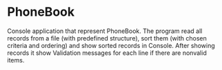# PhoneBook

Console application that represent PhoneBook. 
The program read all records from a file (with predefined structure), sort them (with chosen criteria and ordering) and show sorted records in Console.
After showing records it show Validation messages for each line if there are nonvalid items.
